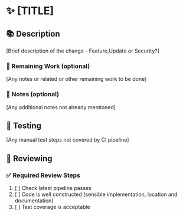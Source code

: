 # :sparkles: [TITLE]

## :books: Description

[Brief description of the change - Feature,Update or Security?]

### :construction: Remaining Work (optional)

[Any notes or related or other remaining work to be done]

### :notebook: Notes (optional)

[Any additional notes not already mentioned]

## :hammer: Testing

[Any manual test steps not covered by CI pipeline]

## :microscope: Reviewing

### :white_check_mark: Required Review Steps

1. [ ] Check latest pipeline passes
1. [ ] Code is well constructed (sensible implementation, location and documentation)
1. [ ] Test coverage is acceptable
